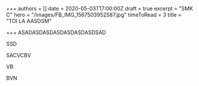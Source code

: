 +++
authors = []
date = 2020-05-03T17:00:00Z
draft = true
excerpt = "SMK C"
hero = "/images/FB_IMG_1567503952587.jpg"
timeToRead = 3
title = "TOI LA AASDSM"

+++
ASADASDASDASDASDASDASDSAD  

SSD

  

SACVCBV

VB

BVN